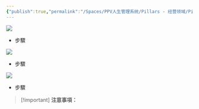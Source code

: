 ```yaml
---
{"publish":true,"permalink":"/Spaces/PPV人生管理系统/Pillars - 经营领域/Pillars - 人生经营领域/运动/增肌减脂计划/力量训练动作库/新增訓練內容（套餐）.md","created":"2025-07-07T18:43:17.983+08:00","modified":"2025-07-09T00:22:52.401+08:00","published":"2025-07-09T00:22:52.401+08:00","cssclasses":""}
---
```


[![](https://www.notion.so)](https://www.notion.so)

- 步驟
    

[![](https://www.notion.so)](https://www.notion.so)

- 步驟
    

[![](https://www.notion.so)](https://www.notion.so)

- 步驟
    

> [!important] **注意事項：**
> 
>   
>